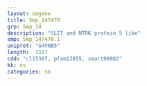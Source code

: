 ```yaml
---
layout: smgene
title: Smp_147470
grp: Smp_14
description: "SLIT and NTRK protein 5 like"
smp: Smp_147470.1
uniprot: "G4VNB5"
length:  1317
cdd: "cl15307, pfam13855, smart00082"
kk: ns
categories: sm
---
```

